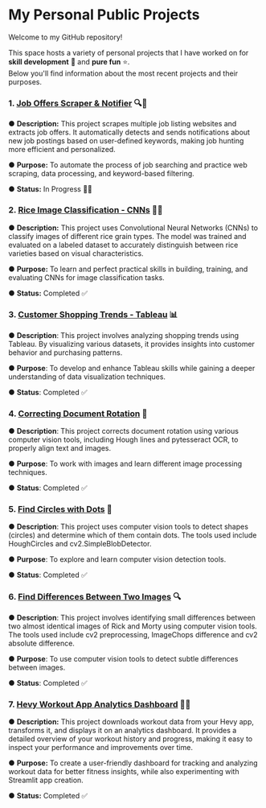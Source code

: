 # My Personal Public Projects 
Welcome to my GitHub repository! 

This space hosts a variety of personal projects that I have worked on for **skill development** 🚀 and **pure fun** ⭐.  
Below you'll find information about the most recent projects and their purposes.

### 1. [Job Offers Scraper & Notifier](https://github.com/Miks007/Job_search) 🔍💼
● **Description:** This project scrapes multiple job listing websites and extracts job offers. It automatically detects and sends notifications about new job postings based on user-defined keywords, making job hunting more efficient and personalized.

● **Purpose:** To automate the process of job searching and practice web scraping, data processing, and keyword-based filtering.

● **Status:** In Progress 👨‍💻

### 2. [Rice Image Classification - CNNs](https://github.com/Miks007/Public-projects/blob/main/RiceImageClassification.ipynb) 🌾🧠
● **Description:** This project uses Convolutional Neural Networks (CNNs) to classify images of different rice grain types. The model was trained and evaluated on a labeled dataset to accurately distinguish between rice varieties based on visual characteristics.

● **Purpose:** To learn and perfect practical skills in building, training, and evaluating CNNs for image classification tasks.

● **Status:** Completed ✅

### 3. [Customer Shopping Trends - Tableau](https://public.tableau.com/app/profile/miko.aj.pawlak1915/viz/CustomerShoppingTrends_16978034026620/Sales?publish=yes) 📊
● **Description**: This project involves analyzing shopping trends using Tableau. By visualizing various datasets, it provides insights into customer behavior and purchasing patterns.

● **Purpose**: To develop and enhance Tableau skills while gaining a deeper understanding of data visualization techniques.

● **Status**: Completed ✅

### 4. [Correcting Document Rotation](https://github.com/Miks007/Public-projects/tree/main/Correct%20Document%20rotation) 📄
● **Description**: This project corrects document rotation using various computer vision tools, including Hough lines and pytesseract OCR, to properly align text and images.

● **Purpose**: To work with images and learn different image processing techniques.

● **Status**: Completed ✅

### 5. [Find Circles with Dots](https://github.com/Miks007/Public-projects/blob/main/Find%20circles%20with%20dots/code.ipynb) 🎯
● **Description**: This project uses computer vision tools to detect shapes (circles) and determine which of them contain dots. The tools used include HoughCircles and cv2.SimpleBlobDetector.

● **Purpose**: To explore and learn computer vision detection tools.

● **Status**: Completed ✅

### 6. [Find Differences Between Two Images](https://github.com/Miks007/Public-projects/blob/main/Find%20diffrences%20between%20two%20images/Image_diffrences.ipynb) 🔍
● **Description**: This project involves identifying small differences between two almost identical images of Rick and Morty using computer vision tools. The tools used include cv2 preprocessing, ImageChops difference and cv2 absolute difference.

● **Purpose**: To use computer vision tools to detect subtle differences between images.

● **Status**: Completed ✅

### 7. [Hevy Workout App Analytics Dashboard](https://github.com/Miks007/Public-projects/blob/main/Hevy%20Workout%20App%20Analytics%20Dashboard/SUMMARY/Overall_analysis.gif) 🏋️‍♂️
● **Description:** This project downloads workout data from your Hevy app, transforms it, and displays it on an analytics dashboard. It provides a detailed overview of your workout history and progress, making it easy to inspect your performance and improvements over time.

● **Purpose:** To create a user-friendly dashboard for tracking and analyzing workout data for better fitness insights, while also experimenting with Streamlit app creation.

● **Status:** Completed ✅
